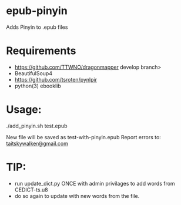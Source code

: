 # epub-pinyin
Adds Pinyin to .epub files

# Requirements
* https://github.com/TTWNO/dragonmapper develop branch>
* BeautifulSoup4
* https://github.com/tsroten/pynlpir
* python(3) ebooklib

# Usage:

./add_pinyin.sh test.epub

New file will be saved as test-with-pinyin.epub
Report errors to: taitskywalker@gmail.com

# TIP:
* run update_dict.py ONCE with admin privilages to add words from CEDICT-ts.u8
* do so again to update with new words from the file.
